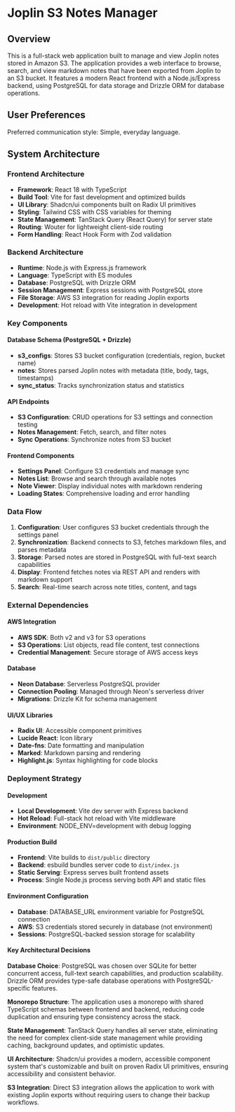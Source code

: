 # Joplin S3 Notes Manager

## Overview

This is a full-stack web application built to manage and view Joplin notes stored in Amazon S3. The application provides a web interface to browse, search, and view markdown notes that have been exported from Joplin to an S3 bucket. It features a modern React frontend with a Node.js/Express backend, using PostgreSQL for data storage and Drizzle ORM for database operations.

## User Preferences

Preferred communication style: Simple, everyday language.

## System Architecture

### Frontend Architecture
- **Framework**: React 18 with TypeScript
- **Build Tool**: Vite for fast development and optimized builds
- **UI Library**: Shadcn/ui components built on Radix UI primitives
- **Styling**: Tailwind CSS with CSS variables for theming
- **State Management**: TanStack Query (React Query) for server state
- **Routing**: Wouter for lightweight client-side routing
- **Form Handling**: React Hook Form with Zod validation

### Backend Architecture
- **Runtime**: Node.js with Express.js framework
- **Language**: TypeScript with ES modules
- **Database**: PostgreSQL with Drizzle ORM
- **Session Management**: Express sessions with PostgreSQL store
- **File Storage**: AWS S3 integration for reading Joplin exports
- **Development**: Hot reload with Vite integration in development

### Key Components

#### Database Schema (PostgreSQL + Drizzle)
- **s3_configs**: Stores S3 bucket configuration (credentials, region, bucket name)
- **notes**: Stores parsed Joplin notes with metadata (title, body, tags, timestamps)
- **sync_status**: Tracks synchronization status and statistics

#### API Endpoints
- **S3 Configuration**: CRUD operations for S3 settings and connection testing
- **Notes Management**: Fetch, search, and filter notes
- **Sync Operations**: Synchronize notes from S3 bucket

#### Frontend Components
- **Settings Panel**: Configure S3 credentials and manage sync
- **Notes List**: Browse and search through available notes
- **Note Viewer**: Display individual notes with markdown rendering
- **Loading States**: Comprehensive loading and error handling

### Data Flow

1. **Configuration**: User configures S3 bucket credentials through the settings panel
2. **Synchronization**: Backend connects to S3, fetches markdown files, and parses metadata
3. **Storage**: Parsed notes are stored in PostgreSQL with full-text search capabilities
4. **Display**: Frontend fetches notes via REST API and renders with markdown support
5. **Search**: Real-time search across note titles, content, and tags

### External Dependencies

#### AWS Integration
- **AWS SDK**: Both v2 and v3 for S3 operations
- **S3 Operations**: List objects, read file content, test connections
- **Credential Management**: Secure storage of AWS access keys

#### Database
- **Neon Database**: Serverless PostgreSQL provider
- **Connection Pooling**: Managed through Neon's serverless driver
- **Migrations**: Drizzle Kit for schema management

#### UI/UX Libraries
- **Radix UI**: Accessible component primitives
- **Lucide React**: Icon library
- **Date-fns**: Date formatting and manipulation
- **Marked**: Markdown parsing and rendering
- **Highlight.js**: Syntax highlighting for code blocks

### Deployment Strategy

#### Development
- **Local Development**: Vite dev server with Express backend
- **Hot Reload**: Full-stack hot reload with Vite middleware
- **Environment**: NODE_ENV=development with debug logging

#### Production Build
- **Frontend**: Vite builds to `dist/public` directory
- **Backend**: esbuild bundles server code to `dist/index.js`
- **Static Serving**: Express serves built frontend assets
- **Process**: Single Node.js process serving both API and static files

#### Environment Configuration
- **Database**: DATABASE_URL environment variable for PostgreSQL connection
- **AWS**: S3 credentials stored securely in database (not environment)
- **Sessions**: PostgreSQL-backed session storage for scalability

#### Key Architectural Decisions

**Database Choice**: PostgreSQL was chosen over SQLite for better concurrent access, full-text search capabilities, and production scalability. Drizzle ORM provides type-safe database operations with PostgreSQL-specific features.

**Monorepo Structure**: The application uses a monorepo with shared TypeScript schemas between frontend and backend, reducing code duplication and ensuring type consistency across the stack.

**State Management**: TanStack Query handles all server state, eliminating the need for complex client-side state management while providing caching, background updates, and optimistic updates.

**UI Architecture**: Shadcn/ui provides a modern, accessible component system that's customizable and built on proven Radix UI primitives, ensuring accessibility and consistent behavior.

**S3 Integration**: Direct S3 integration allows the application to work with existing Joplin exports without requiring users to change their backup workflows.
